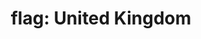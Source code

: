 ---
layout: smileys&emotion
title: "flag: United Kingdom"
emoji: flag_united_kingdom
permalink: 🇬🇧.html
image: assets/img/3moji/flag_united_kingdom.png
---